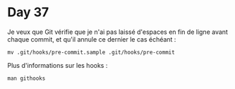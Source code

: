 # Day 37

Je veux que Git vérifie que je n'ai pas laissé d'espaces en fin de ligne
avant chaque commit, et qu'il annule ce dernier le cas échéant :

    mv .git/hooks/pre-commit.sample .git/hooks/pre-commit

Plus d'informations sur les hooks :

    man githooks
